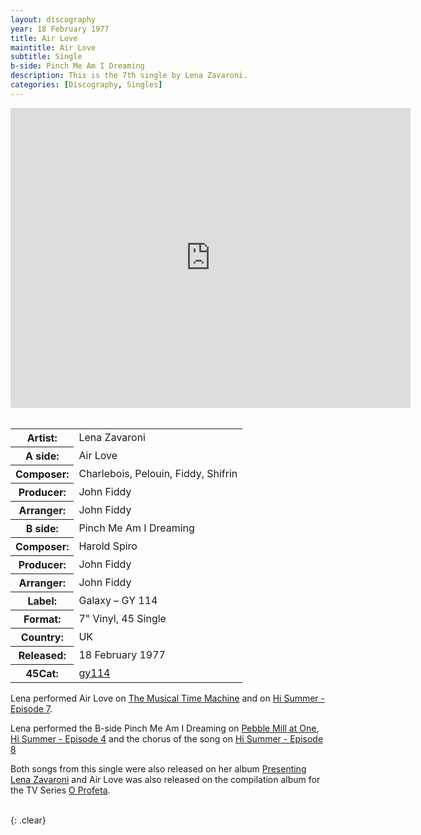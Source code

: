 ```yaml
---
layout: discography
year: 18 February 1977
title: Air Love
maintitle: Air Love
subtitle: Single
b-side: Pinch Me Am I Dreaming
description: This is the 7th single by Lena Zavaroni.
categories: [Discography, Singles]
---
```


<div class="responsive-video"><iframe width="640px" height="480px" src="https://www.youtube.com/embed/?playlist=2uWtecHKHRw,XTaSIoMmddg" frameborder="0" allow="accelerometer; autoplay; clipboard-write; encrypted-media; gyroscope; picture-in-picture" allowfullscreen></iframe></div>
<br />
<table>
<tr><th>Artist:</th><td>Lena Zavaroni</td></tr>
<tr class="split"><th>A side:</th><td>Air Love</td></tr>
<tr><th>Composer:</th><td>Charlebois, Pelouin, Fiddy, Shifrin</td></tr>
<tr><th>Producer:</th><td>John Fiddy</td></tr>
<tr><th>Arranger:</th><td>John Fiddy</td></tr>
<tr class="split"><th>B side:</th><td>Pinch Me Am I Dreaming</td></tr>
<tr><th>Composer:</th><td>Harold Spiro</td></tr>
<tr><th>Producer:</th><td>John Fiddy</td></tr>
<tr><th>Arranger:</th><td>John Fiddy</td></tr>
<tr class="split"><th>Label:</th><td>Galaxy – GY 114</td></tr>
<tr><th>Format:</th><td>7" Vinyl, 45 Single</td></tr>
<tr><th>Country:</th><td>UK</td></tr>
<tr><th>Released:</th><td>18 February 1977</td></tr>
<tr class="split"><th>45Cat:</th><td><a class="external-link" href="http://www.45cat.com/record/gy114">gy114</a></td></tr>
</table>

Lena performed Air Love on [The Musical Time Machine](/bbc%20one/1977/02/15/the-musical-time-machine.html) and on [Hi Summer - Episode 7](/london%20weekend%20television/hi!%20summer/1977/08/28/hi-summer.html).

Lena performed the B-side Pinch Me Am I Dreaming on [Pebble Mill at One](/bbc%20one/1977/03/11/pebble-mill-at-one.html), [Hi Summer - Episode 4](/london%20weekend%20television/hi!%20summer/1977/08/07/hi-summer.html) and the chorus of the song on [Hi Summer - Episode 8](/london%20weekend%20television/hi!%20summer/1977/09/04/hi-summer.html)

Both songs from this single were also released on her album [Presenting Lena Zavaroni](/discography/albums/1977-presenting-lena-zavaroni) and Air Love was also released on the compilation album for the TV Series [O Profeta](/discography/compilation-albums/1977-o-profeta-internacional).

<br />{: .clear}
